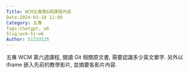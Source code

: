 ```yaml
---
Title: WCM五專第6周課程內容
Date:2024-03-18 11:00
Category: 五專
Tags:Chatgpt, w6
Slug:wcm-5j-w6
Author: 51233125
---
```

五專 WCM 第六週課程, 閱讀 Git 相關原文書, 需要認識多少英文單字. 另外以 iframe 嵌入先前的教學影片, 並摘要各影片內容.